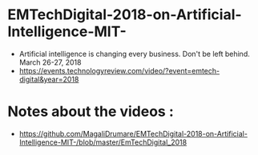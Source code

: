 # EMTechDigital-2018-on-Artificial-Intelligence-MIT-
- Artificial intelligence is changing every business. Don't be left behind. March 26-27, 2018
- https://events.technologyreview.com/video/?event=emtech-digital&year=2018
# Notes about the videos  : 
- https://github.com/MagaliDrumare/EMTechDigital-2018-on-Artificial-Intelligence-MIT-/blob/master/EmTechDigital_2018

